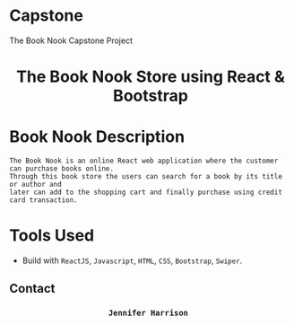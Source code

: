 # Capstone
The Book Nook Capstone Project

<h1 align="center">The Book Nook Store using React & Bootstrap </h1>

# Book Nook Description
    The Book Nook is an online React web application where the customer can purchase books online.
    Through this book store the users can search for a book by its title or author and
    later can add to the shopping cart and finally purchase using credit card transaction.
    
 # Tools Used

- Build with `ReactJS`, `Javascript`, `HTML`, `CSS`, `Bootstrap`, `Swiper`.

## Contact 
 <h3 align="center">
  <code>Jennifer Harrison </code>
</h3>
  <p align="center"> 

</p>
